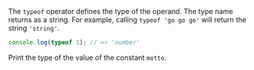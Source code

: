 
The `typeof` operator defines the type of the operand. The type name returns as a string. For example, calling `typeof 'go go go'` will return the string `'string'`.

```javascript
console.log(typeof 3); // => 'number'
```

Print the type of the value of the constant `motto`.
